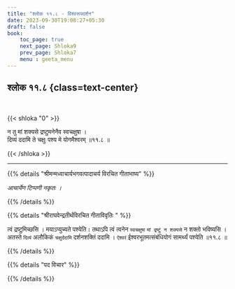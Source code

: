 ```yaml
---
title: "श्लोक ११.८ - विश्वरूपदर्शन"
date: 2023-09-30T19:08:27+05:30
draft: false
book:
    toc_page: true
    next_page: Shloka9
    prev_page: Shloka7
    menu : geeta_menu
---
```




## श्लोक ११.८ {class=text-center}

<br/>

{{< shloka  "0"  >}}

न तु मां शक्यसे द्रष्टुमनेनैव स्वचक्षुषा ।    
दिव्यं ददामि ते चक्षुः पश्य मे योगमैश्वरम् ॥११.८ ॥

{{< /shloka >}}

---


{{% details "श्रीमन्मध्वाचार्यभगवत्पादाचर्य विरचित  गीताभाष्य" %}}

*आचार्येण टिप्पणी नकृतः ।*

{{% /details %}}



{{% details "श्रीराघवेन्द्रतीर्थविरचित गीताविवृतिः " %}}

त्वं द्रष्टुमिच्छसि । मयाऽप्युच्यते पश्येति। 
तथाऽपि त्वं त्वनेन `स्वचक्षुषा` 
`मां द्रष्टुं न शक्यसे` न शक्तो भविष्यसि । 
अतस्ते `दिव्यं` अलौकिकं `चक्षुर्ददामि` 
दर्शनशक्तिं ददामि । `ऐश्वरं` ईश्वरभूतमत्संबंधियोगं 
सामर्थ्यं पश्येति ॥११.८ ॥

{{% /details %}}



{{% details "पद विचार" %}}


{{% /details %}}
